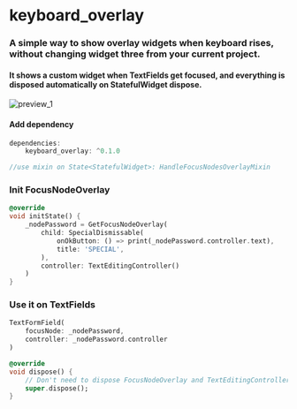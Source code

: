 # keyboard_overlay

### A simple way to show overlay widgets when keyboard rises, without changing widget three from your current project.

#### It shows a custom widget when TextFields get focused, and everything is disposed automatically on StatefulWidget dispose.

![preview_1](https://user-images.githubusercontent.com/3827308/79713672-dc455480-82a4-11ea-96c6-a51971db6034.gif)

#### Add dependency
```dart
dependencies:
    keyboard_overlay: ^0.1.0
```

```dart
//use mixin on State<StatefulWidget>: HandleFocusNodesOverlayMixin
```

### Init FocusNodeOverlay
```dart
@override
void initState() {
    _nodePassword = GetFocusNodeOverlay(
        child: SpecialDismissable(
            onOkButton: () => print(_nodePassword.controller.text),
            title: 'SPECIAL',
        ),
        controller: TextEditingController()
    )    
}
```

### Use it on TextFields
```dart
TextFormField(
    focusNode: _nodePassword,
    controller: _nodePassword.controller
)
```

```dart
@override
void dispose() {
    // Don't need to dispose FocusNodeOverlay and TextEditingController, it will be disposed automatically
    super.dispose();
}
```
